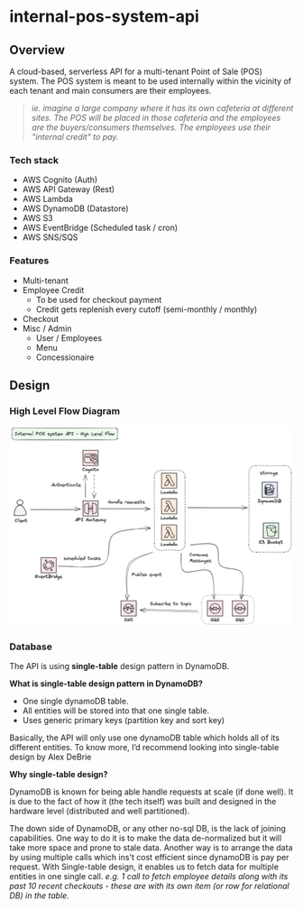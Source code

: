 # internal-pos-system-api

## Overview

A cloud-based, serverless API for a multi-tenant Point of Sale (POS) system. The POS system is meant to be used internally within the vicinity of each tenant and main consumers are their employees.

> _ie. imagine a large company where it has its own cafeteria at different sites. The POS will be placed in those cafeteria and the employees are the buyers/consumers themselves. The employees use their "internal credit" to pay._

### Tech stack

- AWS Cognito (Auth)
- AWS API Gateway (Rest)
- AWS Lambda
- AWS DynamoDB (Datastore)
- AWS S3
- AWS EventBridge (Scheduled task / cron)
- AWS SNS/SQS

### Features

- Multi-tenant
- Employee Credit
  - To be used for checkout payment
  - Credit gets replenish every cutoff (semi-monthly / monthly)
- Checkout
- Misc / Admin
  - User / Employees
  - Menu
  - Concessionaire

## Design

### High Level Flow Diagram

![high level flow diagram](docs/internal-pos-system-api-high-level-flow.png)

### Database

The API is using **single-table** design pattern in DynamoDB.

**What is single-table design pattern in DynamoDB?**

- One single dynamoDB table.
- All entities will be stored into that one single table.
- Uses generic primary keys (partition key and sort key)

Basically, the API will only use one dynamoDB table which holds all of its different entities. To know more, I’d recommend looking into single-table design by Alex DeBrie

**Why single-table design?**

DynamoDB is known for being able handle requests at scale (if done well). It is due to the fact of how it (the tech itself) was built and designed in the hardware level (distributed and well partitioned).

The down side of DynamoDB, or any other no-sql DB, is the lack of joining capabilities. One way to do it is to make the data de-normalized but it will take more space and prone to stale data. Another way is to arrange the data by using multiple calls which ins't cost efficient since dynamoDB is pay per request. With Single-table design, it enables us to fetch data for multiple entities in one single call. _e.g. 1 call to fetch employee details along with its past 10 recent checkouts - these are with its own item (or row for relational DB) in the table_.
